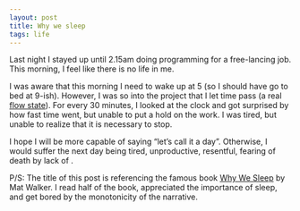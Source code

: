 ```yaml
---
layout: post
title: Why we sleep
tags: life
---
```


Last night I stayed up until 2.15am doing programming for a free-lancing job. This morning, I feel like there is no life in me.

I was aware that this morning I need to wake up at 5 (so I should have go to bed at 9-ish). However, I was so into the project that I let time pass (a real [flow state](https://www.researchgate.net/publication/224927532_Flow_The_Psychology_of_Optimal_Experience)). For every 30 minutes, I looked at the clock and got surprised by how fast time went, but unable to put a hold on the work. I was tired, but unable to realize that it is necessary to stop.

I hope I will be more capable of saying “let’s call it a day”. Otherwise, I would suffer the next day being tired, unproductive, resentful, fearing of death by lack of .

P/S: The title of this post is referencing the famous book [Why We Sleep](https://www.amazon.com/Why-We-Sleep-Unlocking-Dreams/dp/1501144324) by Mat Walker. I read half of the book, appreciated the importance of sleep, and get bored by the monotonicity of the narrative.